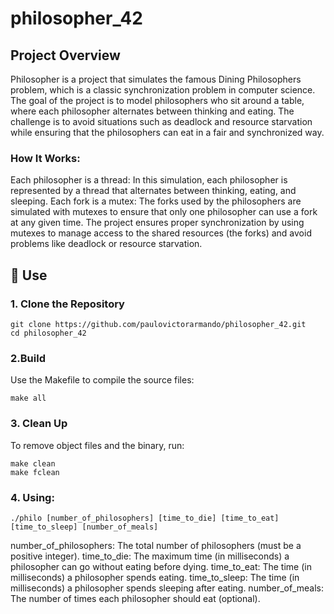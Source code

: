 # philosopher_42

## Project Overview
Philosopher is a project that simulates the famous Dining Philosophers problem, which is a classic synchronization problem in computer science. The goal of the project is to model philosophers who sit around a table, where each philosopher alternates between thinking and eating. The challenge is to avoid situations such as deadlock and resource starvation while ensuring that the philosophers can eat in a fair and synchronized way.

### How It Works:
Each philosopher is a thread: In this simulation, each philosopher is represented by a thread that alternates between thinking, eating, and sleeping.
Each fork is a mutex: The forks used by the philosophers are simulated with mutexes to ensure that only one philosopher can use a fork at any given time.
The project ensures proper synchronization by using mutexes to manage access to the shared resources (the forks) and avoid problems like deadlock or resource starvation.


## 🚀 Use
### 1. Clone the Repository
```
git clone https://github.com/paulovictorarmando/philosopher_42.git
cd philosopher_42
```
### 2.Build
Use the Makefile to compile the source files:
```
make all
```
### 3. Clean Up
To remove object files and the binary, run:
```
make clean
make fclean
```
### 4. Using:
```
./philo [number_of_philosophers] [time_to_die] [time_to_eat] [time_to_sleep] [number_of_meals]

```

number_of_philosophers: The total number of philosophers (must be a positive integer).
time_to_die: The maximum time (in milliseconds) a philosopher can go without eating before dying.
time_to_eat: The time (in milliseconds) a philosopher spends eating.
time_to_sleep: The time (in milliseconds) a philosopher spends sleeping after eating.
number_of_meals: The number of times each philosopher should eat (optional).
###

